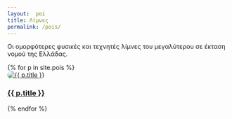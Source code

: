 ```yaml
--- 
layout:  poi
title: Λίμνες
permalink: /pois/
---
```

<p>Οι ομορφότερες φυσικές και τεχνητές λίμνες του μεγαλύτερου σε έκταση νομού της Ελλάδας.</p>
<div class="photos-list">
  {% for p in site.pois %}
    <div class="photos-item">
      <a href="{{ p.url | relative_url }}">
        <img src="{{ p.image | relative_url }}" alt="{{ p.title }}" style="border-radius: 10px;"/>
        <h3>{{ p.title }}</h3>
      </a>
    </div>
  {% endfor %}
</div>
